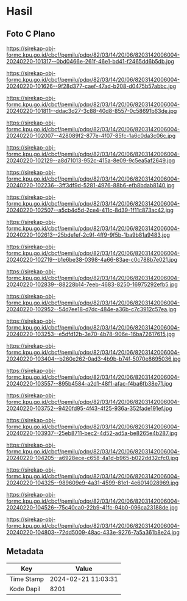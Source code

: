# Hasil

## Foto C Plano

https://sirekap-obj-formc.kpu.go.id/cbcf/pemilu/pdpr/82/03/14/20/06/8203142006004-20240220-101317--0bd0466e-261f-46e1-bd41-f2465dd6b5db.jpg

https://sirekap-obj-formc.kpu.go.id/cbcf/pemilu/pdpr/82/03/14/20/06/8203142006004-20240220-101626--9f28d377-caef-47ad-b208-d0475b57abbc.jpg

https://sirekap-obj-formc.kpu.go.id/cbcf/pemilu/pdpr/82/03/14/20/06/8203142006004-20240220-101811--ddac3d27-3c88-40d8-8557-0c58691b63de.jpg

https://sirekap-obj-formc.kpu.go.id/cbcf/pemilu/pdpr/82/03/14/20/06/8203142006004-20240220-102007--428089f2-877e-4f07-85fc-1a6c0da3c06c.jpg

https://sirekap-obj-formc.kpu.go.id/cbcf/pemilu/pdpr/82/03/14/20/06/8203142006004-20240220-102129--a8d71013-952c-415a-8e09-9c5ea5af2649.jpg

https://sirekap-obj-formc.kpu.go.id/cbcf/pemilu/pdpr/82/03/14/20/06/8203142006004-20240220-102236--3ff3df9d-5281-4976-88b6-efb8bdab8140.jpg

https://sirekap-obj-formc.kpu.go.id/cbcf/pemilu/pdpr/82/03/14/20/06/8203142006004-20240220-102507--a5cb4d5d-2ce4-411c-8d39-1f11c873ac42.jpg

https://sirekap-obj-formc.kpu.go.id/cbcf/pemilu/pdpr/82/03/14/20/06/8203142006004-20240220-102613--25bde1ef-2c9f-4ff9-9f5b-1ba9b81a9483.jpg

https://sirekap-obj-formc.kpu.go.id/cbcf/pemilu/pdpr/82/03/14/20/06/8203142006004-20240220-102719--b1e6be38-0398-4a66-83ae-c0c788b7e021.jpg

https://sirekap-obj-formc.kpu.go.id/cbcf/pemilu/pdpr/82/03/14/20/06/8203142006004-20240220-102839--88228b14-7eeb-4683-8250-16975292efb5.jpg

https://sirekap-obj-formc.kpu.go.id/cbcf/pemilu/pdpr/82/03/14/20/06/8203142006004-20240220-102952--54d7ee18-d7dc-484e-a36b-c7c3912c57ea.jpg

https://sirekap-obj-formc.kpu.go.id/cbcf/pemilu/pdpr/82/03/14/20/06/8203142006004-20240220-103253--e5dfd12b-3e70-4b78-906e-16ba72617615.jpg

https://sirekap-obj-formc.kpu.go.id/cbcf/pemilu/pdpr/82/03/14/20/06/8203142006004-20240220-103404--b260e262-0ad3-4b9b-b74f-5070e8695036.jpg

https://sirekap-obj-formc.kpu.go.id/cbcf/pemilu/pdpr/82/03/14/20/06/8203142006004-20240220-103557--895b4584-a2d1-48f1-afac-f4ba6fb38e71.jpg

https://sirekap-obj-formc.kpu.go.id/cbcf/pemilu/pdpr/82/03/14/20/06/8203142006004-20240220-103752--9420fd95-4f43-4f25-936a-352fade191ef.jpg

https://sirekap-obj-formc.kpu.go.id/cbcf/pemilu/pdpr/82/03/14/20/06/8203142006004-20240220-103937--25eb8711-bec2-4d52-ad5a-be8265e4b287.jpg

https://sirekap-obj-formc.kpu.go.id/cbcf/pemilu/pdpr/82/03/14/20/06/8203142006004-20240220-104205--a6928ece-c658-4a1d-b965-b022dd32cfc0.jpg

https://sirekap-obj-formc.kpu.go.id/cbcf/pemilu/pdpr/82/03/14/20/06/8203142006004-20240220-104325--989609e9-4a31-4599-81e1-4e6014028969.jpg

https://sirekap-obj-formc.kpu.go.id/cbcf/pemilu/pdpr/82/03/14/20/06/8203142006004-20240220-104526--75c40ca0-22b9-41fc-94b0-096ca23188de.jpg

https://sirekap-obj-formc.kpu.go.id/cbcf/pemilu/pdpr/82/03/14/20/06/8203142006004-20240220-104803--72dd5009-48ac-433e-9276-7a5a361b8e24.jpg


## Metadata

| Key        | Value               |
| ---------- | ------------------- |
| Time Stamp | 2024-02-21 11:03:31 |
| Kode Dapil | 8201                |



